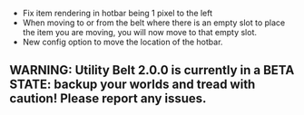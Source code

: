 - Fix item rendering in hotbar being 1 pixel to the left
- When moving to or from the belt where there is an empty slot to place the item you are moving, you will now move to that empty slot.
- New config option to move the location of the hotbar.

## **WARNING**: Utility Belt 2.0.0 is currently in a **BETA STATE**: backup your worlds and tread with caution! Please report any issues.
